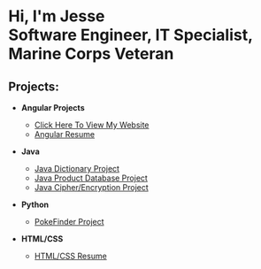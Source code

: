 <h1>Hi, I'm Jesse <br/>Software Engineer, IT Specialist, Marine Corps Veteran</h1>

<h2>Projects:</h2>

- <b>Angular Projects</b>
  - <a href="https://jesse-hough.github.io/Portfolio_Website" target="_blank">Click Here To View My Website</a>
  - <a href="https://github.com/Jesse-Hough/Jesse-Hough.github.io" target="_blank">Angular Resume</a>  

- <b>Java</b>
  - <a href="https://github.com/Jesse-Hough/Java-Dictionary-Project" target="_blank">Java Dictionary Project</a>
  - <a href="https://github.com/Jesse-Hough/Java-Product-Database-Project" target="_blank">Java Product Database Project</a>
  - <a href="https://github.com/Jesse-Hough/Java-Cipher-Encryption-Project" target="_blank">Java Cipher/Encryption Project</a>

- <b>Python</b>
  - <a href="https://github.com/Jesse-Hough/PokeFinder">PokeFinder Project</a>
  
- <b>HTML/CSS</b>
  - <a href="https://github.com/Jesse-Hough/HTML-CSS-Resume">HTML/CSS Resume</a>
